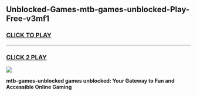 
## Unblocked-Games-mtb-games-unblocked-Play-Free-v3mf1
<h3>
<a href="https://premium76.site?title=mtb-games-unblocked&ref=09A">CLICK TO PLAY</a></h3>
<hr>

<h3>
<a href="https://premium76.site?title=mtb-games-unblocked&ref=09A">CLICK 2 PLAY</a>
  
</h3>

<a href="https://premium76.site?title=mtb-games-unblocked&ref=09A"><img src="https://clearcache.store/games.png"></a>


**mtb-games-unblocked games unblocked: Your Gateway to Fun and Accessible Online Gaming**
